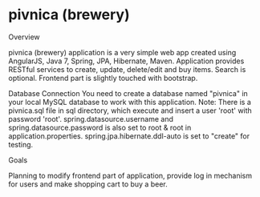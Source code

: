 # pivnica (brewery)
Overview

pivnica (brewery) application is a very simple web app created using AngularJS, Java 7, Spring, JPA, Hibernate, Maven. Application provides RESTful services to create, update, delete/edit and buy items. Search is optional.  Frontend part is slightly touched with bootstrap.

Database Connection
You need to create a database named "pivnica" in your local MySQL database to work with this application. Note: There is a pivnica.sql file in sql directory, which execute and insert a user 'root' with password 'root'. spring.datasource.username and spring.datasource.password is also set to root & root in application.properties. spring.jpa.hibernate.ddl-auto is set to "create" for testing.

Goals

Planning to modify frontend part of application, provide log in mechanism for users and make shopping cart to buy a beer.
